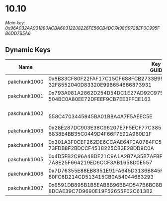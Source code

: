 # 10.10

###### *Main key: 0x96A032AA931880ACBA60312208226FE56CB4DC7A98C9728EF0C995FB6DD7B5A6*

## Dynamic Keys

| Name         | Key<br/>GUID                                                                                            | Notes        |
|--------------|---------------------------------------------------------------------------------------------------------|--------------|
| pakchunk1000 | 0x8B33CF80F22FAF17C15CF688FCB2733B9971399B738CE5D0241BA4F643DD29ED<br/>32F8552040D83320E998654666873931 |
| pakchunk1001 | 0x793A081A2862D254D54DC1E27AD92C9757BA70705FE61DF46983B9617A565D8E<br/>504BC0A80EE72DFEEF9CB7EE3FFCE163 |
| pakchunk1002 | <br/>558C4703445945BA01B8A4A7F5AEEC5E                                                                   | Bao Bros set |
| pakchunk1003 | 0x28E287DC903E38C96207E7F5ECF77C38512DA286826637A1CF70AF7EA6926ED5<br/>6838E4BB35C0449D4F66F7E92A960D1F |
| pakchunk1004 | 0x301A3F0CEF262DE6CCAAE64F0A0784FC58147493970122958C82751FE2043DA7<br/>73FDB8F2BDCCF4518225CB3E28DD9C0A |
| pakchunk1005 | 0x4D5FB2C96A48DE21C9A1A2B7A35B7AFBFBA137FB056753A2C68031D27ECCB633<br/>7A8E25F664219ED6CCF3AB1658D0E557 |
| pakchunk1006 | 0x7D76355E88EB8351E91FA645D3136B845F5764A4B5E4699A062745F644806CC1<br/>80FC6D214CD513415CB0A54044683293 |
| pakchunk1007 | 0x6591DB895B1B5EAB8B96BB4D547B6BC8B4B755DD44828F3FF2D943A5E50281F7<br/>8DCAE39C7D9690E19F52655F02C613B2 |
